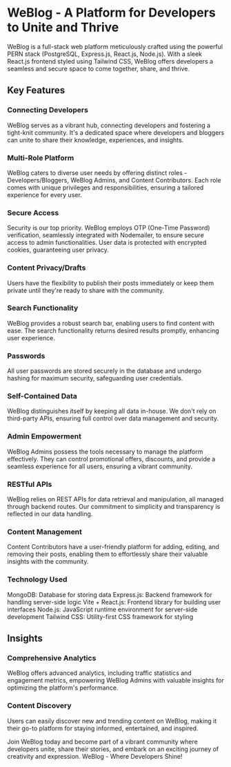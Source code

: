 # WeBlog - A Platform for Developers to Unite and Thrive

WeBlog is a full-stack web platform meticulously crafted using the powerful PERN stack (PostgreSQL, Express.js, React.js, Node.js). With a sleek React.js frontend styled using Tailwind CSS, WeBlog offers developers a seamless and secure space to come together, share, and thrive.

## Key Features

### Connecting Developers

WeBlog serves as a vibrant hub, connecting developers and fostering a tight-knit community. It's a dedicated space where developers and bloggers can unite to share their knowledge, experiences, and insights.

### Multi-Role Platform

WeBlog caters to diverse user needs by offering distinct roles - Developers/Bloggers, WeBlog Admins, and Content Contributors. Each role comes with unique privileges and responsibilities, ensuring a tailored experience for every user.

### Secure Access

Security is our top priority. WeBlog employs OTP (One-Time Password) verification, seamlessly integrated with Nodemailer, to ensure secure access to admin functionalities. User data is protected with encrypted cookies, guaranteeing user privacy.

### Content Privacy/Drafts

Users have the flexibility to publish their posts immediately or keep them private until they're ready to share with the community.

### Search Functionality

WeBlog provides a robust search bar, enabling users to find content with ease. The search functionality returns desired results promptly, enhancing user experience.

### Passwords

All user passwords are stored securely in the database and undergo hashing for maximum security, safeguarding user credentials.

### Self-Contained Data

WeBlog distinguishes itself by keeping all data in-house. We don't rely on third-party APIs, ensuring full control over data management and security.

### Admin Empowerment

WeBlog Admins possess the tools necessary to manage the platform effectively. They can control promotional offers, discounts, and provide a seamless experience for all users, ensuring a vibrant community.

### RESTful APIs

WeBlog relies on REST APIs for data retrieval and manipulation, all managed through backend routes. Our commitment to simplicity and transparency is reflected in our data handling.

### Content Management

Content Contributors have a user-friendly platform for adding, editing, and removing their posts, enabling them to effortlessly share their valuable insights with the community.

### Technology Used

MongoDB: Database for storing data
Express.js: Backend framework for handling server-side logic
Vite + React.js: Frontend library for building user interfaces
Node.js: JavaScript runtime environment for server-side development
Tailwind CSS: Utility-first CSS framework for styling

## Insights

### Comprehensive Analytics

WeBlog offers advanced analytics, including traffic statistics and engagement metrics, empowering WeBlog Admins with valuable insights for optimizing the platform's performance.

### Content Discovery

Users can easily discover new and trending content on WeBlog, making it their go-to platform for staying informed, entertained, and inspired.

Join WeBlog today and become part of a vibrant community where developers unite, share their stories, and embark on an exciting journey of creativity and expression. WeBlog - Where Developers Shine!